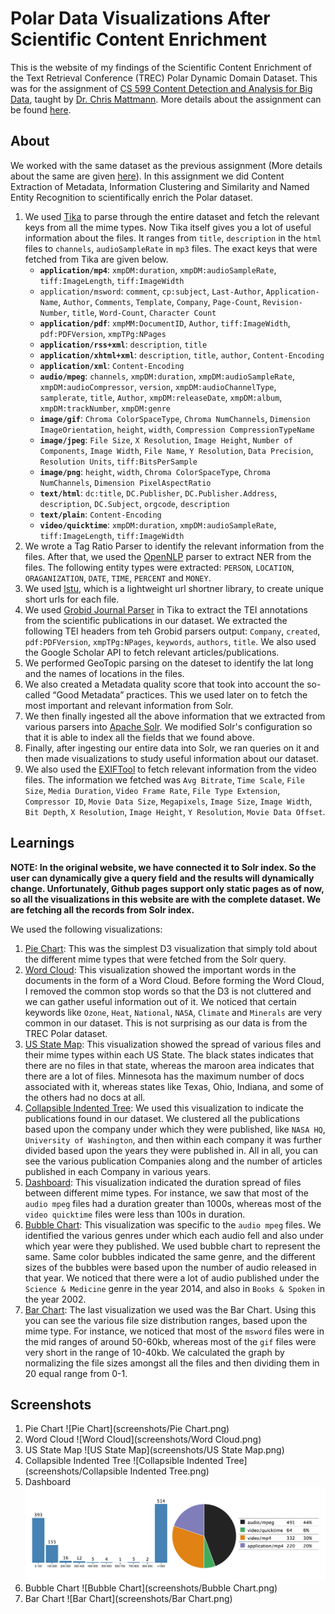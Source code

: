 # Polar Data Visualizations After Scientific Content Enrichment

This is the website of my findings of the Scientific Content Enrichment of the Text Retrieval Conference (TREC) Polar Dynamic Domain Dataset. This was for the assignment of [CS 599 Content Detection and Analysis for Big Data](http://sunset.usc.edu/classes/cs599_2016/), taught by [Dr. Chris Mattmann](http://sunset.usc.edu/~mattmann/). More details about the assignment can be found [here](http://sunset.usc.edu/classes/cs599_2016/CS599_HW_CE_MET_NER_POLAR.pdf).

## About
We worked with the same dataset as the previous assignment (More details about the same are given [here](https://github.com/antrromet/599-Mime-Diversity-Analysis)). In this assignment we did Content Extraction of Metadata, Information Clustering and Similarity and Named Entity Recognition to scientifically enrich the Polar dataset.

1. We used [Tika](https://tika.apache.org/) to parse through the entire dataset and fetch the relevant keys from all the mime types. Now Tika itself gives you a lot of useful information about the files. It ranges from `title`, `description` in the `html` files to `channels`, `audioSampleRate` in `mp3` files. The exact keys that were fetched from Tika are given below.
   * **`application/mp4`**: `xmpDM:duration`, `xmpDM:audioSampleRate`, `tiff:ImageLength`, `tiff:ImageWidth`
   * `application/msword`: `comment`, `cp:subject`, `Last-Author`, `Application-Name`, `Author`, `Comments`, `Template`, `Company`, `Page-Count`, `Revision-Number`, `title`, `Word-Count`, `Character Count`
   * **`application/pdf`**: `xmpMM:DocumentID`, `Author`, `tiff:ImageWidth`, `pdf:PDFVersion`, `xmpTPg:NPages`
   * **`application/rss+xml`**: `description`, `title`
   * **`application/xhtml+xml`**: `description`, `title`, `author`, `Content-Encoding`
   * **`application/xml`**: `Content-Encoding`
   * **`audio/mpeg`**: `channels`, `xmpDM:duration`, `xmpDM:audioSampleRate`, `xmpDM:audioCompressor`, `version`, `xmpDM:audioChannelType`, `samplerate`, `title`, `Author`, `xmpDM:releaseDate`, `xmpDM:album`, `xmpDM:trackNumber`, `xmpDM:genre`
   * **`image/gif`**: `Chroma ColorSpaceType`, `Chroma NumChannels`, `Dimension ImageOrientation`, `height`, `width`, `Compression CompressionTypeName`
   * **`image/jpeg`**: `File Size`, `X Resolution`, `Image Height`, `Number of Components`, `Image Width`, `File Name`, `Y Resolution`, `Data Precision`, `Resolution Units`, `tiff:BitsPerSample`
   * **`image/png`**: `height`, `width`, `Chroma ColorSpaceType`, `Chroma NumChannels`, `Dimension PixelAspectRatio`
   * **`text/html`**: `dc:title`, `DC.Publisher`, `DC.Publisher.Address`, `description`, `DC.Subject`, `orgcode`, `description`
   * **`text/plain`**: `Content-Encoding`
   * **`video/quicktime`**: `xmpDM:duration`, `xmpDM:audioSampleRate`, `tiff:ImageLength`, `tiff:ImageWidth` 
2. We wrote a Tag Ratio Parser to identify the relevant information from the files. After that, we used the [OpenNLP](http://wiki.apache.org/tika/TikaAndNER) parser to extract NER from the files. The following entity types were extracted: `PERSON`, `LOCATION`, `ORAGANIZATION`, `DATE`, `TIME`, `PERCENT` and `MONEY`.
3. We used [lstu](https://github.com/ldidry/lstu), which is a lightweight url shortner library, to create unique short urls for each file.
4. We used [Grobid Journal Parser](http://wiki.apache.org/tika/GrobidJournalParser/) in Tika to extract the TEI annotations from the scientific publications in our dataset. We extracted the following TEI headers from teh Grobid parsers output: `Company`, `created`, `pdf:PDFVersion`, `xmpTPg:NPages`, `keywords`, `authors`, `title`. We also used the Google Scholar API to fetch relevant articles/publications.
5. We performed GeoTopic parsing on the dateset to identify the lat long and the names of locations in the files.
6. We also created a Metadata quality score that took into account the so-called “Good Metadata” practices. This we used later on to fetch the most important and relevant information from Solr.
7. We then finally ingested all the above information that we extracted from various parsers into [Apache Solr](http://lucene.apache.org/solr/). We modified Solr's configuration so that it is able to index all the fields that we found above.
8. Finally, after ingesting our entire data into Solr, we ran queries on it and then made visualizations to study useful information about our dataset.
9. We also used the [EXIFTool](http://wiki.apache.org/tika/EXIFToolParser) to fetch relevant information from the video files. The information we fetched was `Avg Bitrate`, `Time Scale`, `File Size`, `Media Duration`, `Video Frame Rate`, `File Type Extension`, `Compressor ID`, `Movie Data Size`, `Megapixels`, `Image Size`, `Image Width`, `Bit Depth`, `X Resolution`, `Image Height`, `Y Resolution`, `Movie Data Offset`.

## Learnings

**NOTE: In the original website, we have connected it to Solr index. So the user can dynamically give a query field and the results will dynamically change. Unfortunately, Github pages support only static pages as of now, so all the visualizations in this website are with the complete dataset. We are fetching all the records from Solr index.**

We used the following visualizations:

1. [Pie Chart](http://antrromet.github.io/Polar-Data-Visualizations/#pie_chart): This was the simplest D3 visualization that simply told about the different mime types that were fetched from the Solr query.
2. [Word Cloud](http://antrromet.github.io/Polar-Data-Visualizations/#word_cloud): This visualization showed the important words in the documents in the form of a Word Cloud. Before forming the Word Cloud, I removed the common stop words so that the D3 is not cluttered and we can gather useful information out of it. We noticed that certain keywords like `Ozone`, `Heat`, `National`, `NASA`, `Climate` and `Minerals` are very common in our dataset. This is not surprising as our data is from the TREC Polar dataset.
3. [US State Map](http://antrromet.github.io/Polar-Data-Visualizations/#us_state_map): This visualization showed the spread of various files and their mime types within each US State. The black states indicates that there are no files in that state, whereas the maroon area indicates that there are a lot of files. Minnesota has the maximum number of docs associated with it, whereas states like Texas, Ohio, Indiana, and some of the others had no docs at all.
4. [Collapsible Indented Tree](http://antrromet.github.io/Polar-Data-Visualizations/#collapsible_indented_tree): We used this visualization to indicate the publications found in our dataset. We clustered all the publications based upon the company under which they were published, like `NASA HQ`, `University of Washington`, and then within each company it was further divided based upon the years they were published in. All in all, you can see the various publication Companies along and the number of articles published in each Company in various years.
5. [Dashboard](http://antrromet.github.io/Polar-Data-Visualizations/#dashboard): This visualization indicated the duration spread of files between different mime types. For instance, we saw that most of the `audio mpeg` files had a duration greater than 1000s, whereas most of the `video quicktime` files were less than 100s in duration.
6. [Bubble Chart](http://antrromet.github.io/Polar-Data-Visualizations/#bubble_chart): This visualization was specific to the `audio mpeg` files. We identified the various genres under which each audio fell and also under which year were they published. We used bubble chart to represent the same. Same color bubbles indicated the same genre, and the different sizes of the bubbles were based upon the number of audio released in that year. We noticed that there were a lot of audio published under the `Science & Medicine` genre in the year 2014, and also in `Books & Spoken` in the year 2002.
7. [Bar Chart](http://antrromet.github.io/Polar-Data-Visualizations/#bar_chart): The last visualization we used was the Bar Chart. Using this you can see the various file size distribution ranges, based upon the mime type. For instance, we noticed that most of the `msword` files were in the mid ranges of around 50-60kb, whereas most of the `gif` files were very short in the range of 10-40kb. We calculated the graph by normalizing the file sizes amongst all the files and then dividing them in 20 equal range from 0-1.

## Screenshots

1. Pie Chart
   ![Pie Chart](screenshots/Pie Chart.png)
2. Word Cloud
   ![Word Cloud](screenshots/Word Cloud.png)
3. US State Map
   ![US State Map](screenshots/US State Map.png)
4. Collapsible Indented Tree
   ![Collapsible Indented Tree](screenshots/Collapsible Indented Tree.png)
5. Dashboard
   ![Dashboard](screenshots/Dashboard.png)
6. Bubble Chart
   ![Bubble Chart](screenshots/Bubble Chart.png)
7. Bar Chart
   ![Bar Chart](screenshots/Bar Chart.png)
